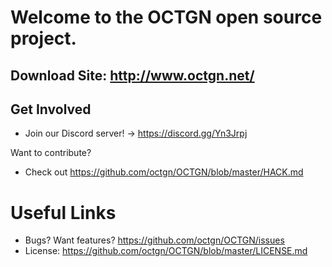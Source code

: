 Welcome to the OCTGN open source project.
=================================================

Download Site: http://www.octgn.net/
-------------------------------------------------

Get Involved
-------------------------------------------------
* Join our Discord server! -> https://discord.gg/Yn3Jrpj

Want to contribute?
* Check out https://github.com/octgn/OCTGN/blob/master/HACK.md


Useful Links
=================================================
* Bugs? Want features? https://github.com/octgn/OCTGN/issues
* License: https://github.com/octgn/OCTGN/blob/master/LICENSE.md
